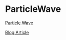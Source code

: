 # ParticleWave
[Particle Wave](http://particlewaves.orionhub.org:8000/ParticleWave.html)

[Blog Article](http://orionarcher.blogspot.in/2016/01/particle-waves.html)
